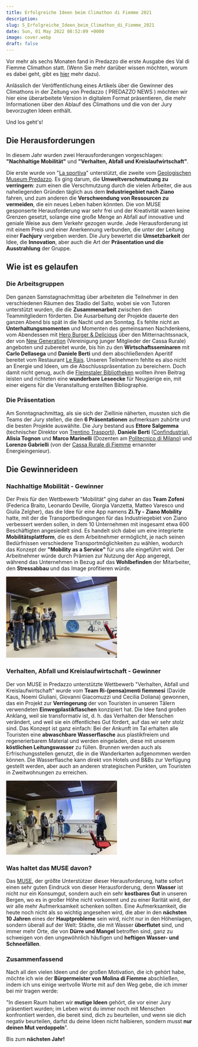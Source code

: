 ```yaml
---
title: Erfolgreiche Ideen beim Climathon di Fiemme 2021
description:
slug: 5_Erfolgreiche_Ideen_beim_Climathon_di_Fiemme_2021
date: Sun, 01 May 2022 08:52:09 +0000
image: cover.webp
draft: false
---
```


Vor mehr als sechs Monaten fand in Predazzo die erste Ausgabe des Val di Fiemme Climathon statt. (Wenn Sie mehr darüber wissen möchten, worum es dabei geht, gibt es [hier](https://irefill.it/climathon-val-di-fiemme-2021/) mehr dazu).

Anlässlich der Veröffentlichung eines Artikels über die Gewinner des Climathons in der Zeitung von Predazzo ( PREDAZZO NEWS ) möchten wir hier eine überarbeitete Version in digitalem Format präsentieren, die mehr Informationen über den Ablauf des Climathons und die von der Jury bevorzugten Ideen enthält.

Und los geht's!
## Die Herausforderungen


In diesem Jahr wurden zwei Herausforderungen vorgeschlagen: **"Nachhaltige Mobilität"** und **"Verhalten, Abfall und Kreislaufwirtschaft"**.

Die erste wurde von "[La sportiva](https://www.lasportiva.com/it)" unterstützt, die zweite vom [Geologischen Museum Predazzo](https://www.lasportiva.com/it). Es ging darum, die **Umweltverschmutzung zu verringern**: zum einen die Verschmutzung durch die vielen Arbeiter, die aus naheliegenden Gründen täglich aus dem **Industriegebiet nach Ziano** fahren, und zum anderen die **Verschwendung von Ressourcen zu vermeiden**, die ein neues Leben haben könnten. Die von MUSE gesponserte Herausforderung war sehr frei und der Kreativität waren keine Grenzen gesetzt, solange eine große Menge an Abfall auf innovative und geniale Weise aus dem Verkehr gezogen wurde. Jede Herausforderung ist mit einem Preis und einer Anerkennung verbunden, die unter der Leitung einer **Fachjury** vergeben werden. Die Jury bewertet die **Umsetzbarkeit** der Idee, die **Innovation**, aber auch die Art der **Präsentation und die Ausstrahlung** der Gruppe.
## Wie ist es gelaufen


### Die Arbeitsgruppen


Den ganzen Samstagnachmittag über arbeiteten die Teilnehmer in den verschiedenen Räumen des Stadio del Salto, wobei sie von Tutoren unterstützt wurden, die die **Zusammenarbeit** zwischen den Teammitgliedern förderten. Die Ausarbeitung der Projekte dauerte den ganzen Abend bis spät in die Nacht und am Sonntag. Es fehlte nicht an **Unterhaltungsmomenten** und Momenten des gemeinsamen Nachdenkens, vom Abendessen mit [Hero Burger & Delicious](https://www.heroburgerdelicious.it) über den Mitternachtssnack, der von [New Generation](https://www.crvaldifiemme.it/soci/newgeneration-fiemme/) (Vereinigung junger Mitglieder der Cassa Rurale) angeboten und zubereitet wurde, bis hin zu den **Wirtschaftsseminaren** mit **Carlo Dellasega** und **Daniele Berti** und dem abschließenden Aperitif bereitet vom Restaurant [Le Rais](https://www.tripadvisor.fr/Restaurant_Review-g656841-d23535196-Reviews-Ristorante_Le_Rais-Cavalese_Province_of_Trento_Trentino_Alto_Adige.html). Unseren Teilnehmern fehlte es also nicht an Energie und Ideen, um die Abschlusspräsentation zu bereichern. Doch damit nicht genug, auch die [Fleimstaler Bibliotheken](https://www.comunitavaldifiemme.tn.it/Il-Territorio/Luoghi-di-interesse2/Biblioteche) wollten ihren Beitrag leisten und richteten eine **wunderbare Leseecke** für Neugierige ein, mit einer eigens für die Veranstaltung erstellten Bibliographie.
### Die Präsentation


Am Sonntagnachmittag, als sie sich der Ziellinie näherten, mussten sich die Teams der Jury stellen, die den **6 Präsentationen** aufmerksam zuhörte und die besten Projekte auswählte. Die Jury bestand aus **Ettore Salgemma** (technischer Direktor von [Trentino Trasporti](https://www.trentinotrasporti.it)), **Daniele Berti** ([Confindustria](https://www.confindustria.tn.it/home)), **Alisia Tognon** und **Marco Marinelli** (Dozenten am [Politecnico di Milano](https://www.polimi.it/)) und **Lorenzo Gabrielli** (von der [Cassa Rurale di Fiemme](https://www.crvaldifiemme.it/privati/) ernannter Energieingenieur).
## Die Gewinnerideen


### Nachhaltige Mobilität - Gewinner


Der Preis für den Wettbewerb "Mobilität" ging daher an das **Team Zofeni** (Federica Braito, Leonardo Deville, Giorgia Vanzetta, Matteo Varesco und Giulia Zelgher), das die Idee für eine App namens **Zi.Ty - Ziano Mobility** hatte, mit der die Transportbedingungen für das Industriegebiet von Ziano verbessert werden sollen, in dem 10 Unternehmen mit insgesamt etwa 600 Beschäftigten angesiedelt sind. Es handelt sich dabei um eine integrierte **Mobilitätsplattform**, die es dem Arbeitnehmer ermöglicht, je nach seinen Bedürfnissen verschiedene Transportmöglichkeiten zu wählen, wodurch das Konzept der **"Mobility as a Service"** für uns alle eingeführt wird. Der Arbeitnehmer würde durch Prämien zur Nutzung der App angeregt, während das Unternehmen in Bezug auf das **Wohlbefinden** der Mitarbeiter, den **Stressabbau** und das Image profitieren würde.

![](Climathon-11-300x219.webp)
### Verhalten, Abfall und Kreislaufwirtschaft - Gewinner


Der von MUSE in Predazzo unterstützte Wettbewerb "Verhalten, Abfall und Kreislaufwirtschaft" wurde vom **Team Ri-(pensa)menti fiemmesi** (Davide Kaus, Noemi Giuliani, Giovanni Giacomuzzi und Cecilia Doliana) gewonnen, das ein Projekt zur **Verringerung** der von Touristen in unseren Tälern verwendeten **Einwegplastikflaschen** konzipiert hat. Die Idee fand großen Anklang, weil sie transformativ ist, d. h. das Verhalten der Menschen verändert, und weil sie ein öffentliches Gut fördert, auf das wir sehr stolz sind. Das Konzept ist ganz einfach: Bei der Ankunft im Tal erhalten alle Touristen eine **abwaschbare Wasserflasche** aus plastikfreiem und regenerierbarem Material und werden eingeladen, diese mit unserem **köstlichen Leitungswasser** zu füllen. Brunnen werden auch als Erfrischungsstellen genutzt, die in die Wanderkarten aufgenommen werden können. Die Wasserflasche kann direkt von Hotels und B&Bs zur Verfügung gestellt werden, aber auch an anderen strategischen Punkten, um Touristen in Zweitwohnungen zu erreichen.

![](Climathon-9-300x200.webp)
### Was haltet das MUSE davon?


Das [MUSE](https://www.muse.it/it/Pagine/default.aspx), der größte Unterstützer dieser Herausforderung, hatte sofort einen sehr guten Eindruck von dieser Herausforderung, denn **Wasser** ist nicht nur ein Konsumgut, sondern auch ein sehr **kostbares Gut** in unseren Bergen, wo es in großer Höhe nicht vorkommt und zu einer Rarität wird, der wir alle mehr Aufmerksamkeit schenken sollten. Eine Aufmerksamkeit, die heute noch nicht als so wichtig angesehen wird, die aber in den **nächsten 10 Jahren** eines der **Hauptprobleme** sein wird, nicht nur in den Höhenlagen, sondern überall auf der Welt: Städte, die mit Wasser **überflutet** sind, und immer mehr Orte, die von **Dürre und Mangel** betroffen sind, ganz zu schweigen von den ungewöhnlich häufigen und **heftigen Wasser- und Schneefällen**.
### Zusammenfassend


Nach all den vielen Ideen und der großen Motivation, die ich gehört habe, möchte ich wie der **Bürgermeister von Molina di Fiemme** abschließen, indem ich uns einige wertvolle Worte mit auf den Weg gebe, die ich immer bei mir tragen werde:

"In diesem Raum haben wir **mutige Ideen** gehört, die vor einer Jury präsentiert wurden; im Leben wirst du immer noch mit Menschen konfrontiert werden, die bereit sind, dich zu beurteilen, und wenn sie dich negativ beurteilen, darfst du deine Ideen nicht halbieren, sondern musst **nur deinen Mut verdoppeln**".

Bis zum **nächsten Jahr!**

